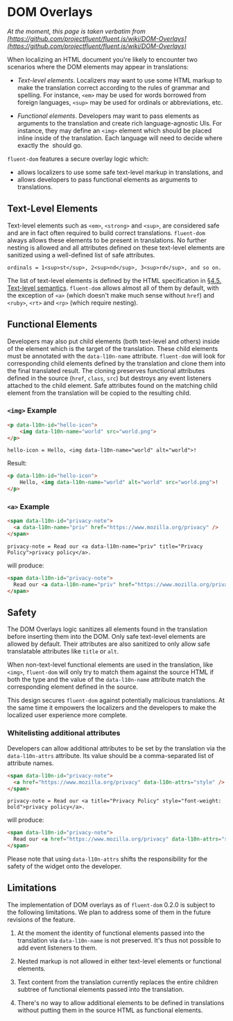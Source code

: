 # DOM Overlays

_At the moment, this page is taken verbatim from [https://github.com/projectfluent/fluent.js/wiki/DOM-Overlays](https://github.com/projectfluent/fluent.js/wiki/DOM-Overlays)_

When localizing an HTML document you're likely to encounter two scenarios where the DOM elements may appear in translations:

  - _Text-level elements_. Localizers may want to use some HTML markup to make the translation correct according to the rules of grammar and spelling. For instance, `<em>` may be used for words borrowed from foreign languages, `<sup>` may be used for ordinals or abbreviations, etc.

  - _Functional elements_. Developers may want to pass elements as arguments to the translation and create rich language-agnostic UIs. For instance, they may define an `<img>` element which should be placed inline inside of the translation. Each language will need to decide where exactly the <img> should go.

`fluent-dom` features a secure overlay logic which:

  - allows localizers to use some safe text-level markup in translations, and
  - allows developers to pass functional elements as arguments to translations.

## Text-Level Elements

Text-level elements such as `<em>`, `<strong>` and `<sup>`, are considered safe and are in fact often required to build correct translations. `fluent-dom` always allows these elements to be present in translations. No further nesting is allowed and all attributes defined on these text-level elements are sanitized using a well-defined list of safe attributes.

```properties
ordinals = 1<sup>st</sup>, 2<sup>nd</sup>, 3<sup>rd</sup>, and so on.
```

The list of text-level elements is defined by the HTML specification in [§4.5. Text-level semantics](https://www.w3.org/TR/html52/textlevel-semantics.html). `fluent-dom` allows almost all of them by default, with the exception of `<a>` (which doesn't make much sense without `href`) and `<ruby>`, `<rt>` and `<rp>` (which require nesting).

## Functional Elements

Developers may also put child elements (both text-level and others) inside of the element which is the target of the translation. These child elements must be annotated with the `data-l10n-name` attribute. `fluent-dom` will look for corresponding child elements defined by the translation and clone them into the final translated result. The cloning preserves functional attributes defined in the source (`href`, `class`, `src`) but destroys any event listeners attached to the child element. Safe attributes found on the matching child element from the translation will be copied to the resulting child.

### `<img>` Example

```html
<p data-l10n-id="hello-icon">
    <img data-l10n-name="world" src="world.png">
</p>
```
```properties
hello-icon = Hello, <img data-l10n-name="world" alt="world">!
```

Result:

```html
<p data-l10n-id="hello-icon">
    Hello, <img data-l10n-name="world" alt="world" src="world.png">!
</p>
```

### `<a>` Example

```html
<span data-l10n-id="privacy-note">
  <a data-l10n-name="priv" href="https://www.mozilla.org/privacy" />
</span>
```

```properties
privacy-note = Read our <a data-l10n-name="priv" title="Privacy Policy">privacy policy</a>.
```

will produce:

```html
<span data-l10n-id="privacy-note">
  Read our <a data-l10n-name="priv" href="https://www.mozilla.org/privacy" title="Privacy Policy">privacy policy</a>.
</span>
```

## Safety

The DOM Overlays logic sanitizes all elements found in the translation before inserting them into the DOM. Only safe text-level elements are allowed by default. Their attributes are also sanitized to only allow safe translatable attributes like `title` or `alt`.

When non-text-level functional elements are used in the translation, like `<img>`, `fluent-dom` will only try to match them against the source HTML if both the type and the value of the `data-l10n-name` attribute match the corresponding element defined in the source.

This design secures `fluent-dom` against potentially malicious translations. At the same time it empowers the localizers and the developers to make the localized user experience more complete.

### Whitelisting additional attributes

Developers can allow additional attributes to be set by the translation via the `data-l10n-attrs` attribute. Its value should be a comma-separated list of attribute names.

```html
<span data-l10n-id="privacy-note">
  <a href="https://www.mozilla.org/privacy" data-l10n-attrs="style" />
</span>
```

```properties
privacy-note = Read our <a title="Privacy Policy" style="font-weight: bold">privacy policy</a>.
```

will produce:

```html
<span data-l10n-id="privacy-note">
  Read our <a href="https://www.mozilla.org/privacy" data-l10n-attrs="style" title="Privacy Policy" style="font-weight: bold">privacy policy</a>.
</span>
```

Please note that using `data-l10n-attrs` shifts the responsibility for the safety of the widget onto the developer.

## Limitations

The implementation of DOM overlays as of `fluent-dom` 0.2.0 is subject to the following limitations. We plan to address some of them in the future revisions of the feature.

  1. At the moment the identity of functional elements passed into the translation via `data-l10n-name` is not preserved. It's thus not possible to add event listeners to them.

  1. Nested markup is not allowed in either text-level elements or functional elements.

  1. Text content from the translation currently replaces the entire children subtree of functional elements passed into the translation.

  1. There's no way to allow additional elements to be defined in translations without putting them in the source HTML as functional elements.